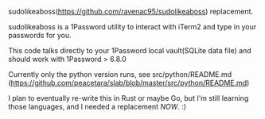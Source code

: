 sudolikeaboss(https://github.com/ravenac95/sudolikeaboss) replacement.

sudolikeaboss is a 1Password utility to interact with iTerm2 and type in your passwords for you. 

This code talks directly to your 1Password local vault(SQLite data file) and should work with 1Password > 6.8.0

Currently only the python version runs, see src/python/README.md (https://github.com/peacetara/slab/blob/master/src/python/README.md)

I plan to eventually re-write this in Rust or maybe Go, but I'm still learning those languages, and I needed a replacement *NOW*. :)
